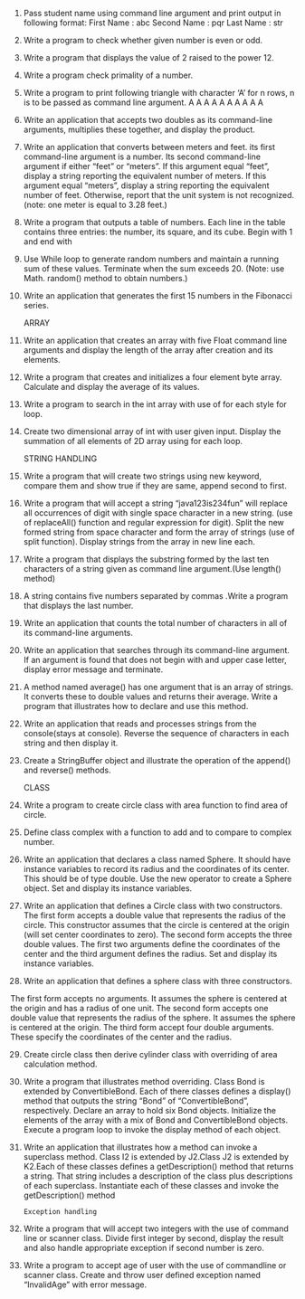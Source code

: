 1.	Pass student name using command line argument and print output in following format:     First Name : abc
                Second Name : pqr
                Last Name : str
                
2.	Write a program to check whether given number is even or odd.

3.	Write a program that displays the value of 2 raised to the power 12.

4.	Write a program check primality of a number.

5.	Write a program to print following triangle with character ‘A’ for n rows, n is to be passed as command line argument.
A A A A
A A A
A A
A

6.	Write an application that accepts two doubles as its command-line arguments, multiplies these together, and display the product.

7.	Write an application that converts between meters and feet. its first command-line argument is a number. Its second command-line argument if either “feet” or “meters”. If this argument equal “feet”, display a string reporting the equivalent number of meters. If this argument equal “meters”, display a string reporting the equivalent number of feet. Otherwise, report that the unit system is not recognized. (note: one meter is equal to 3.28 feet.)

8.	Write a program that outputs a table of numbers. Each line in the table contains three entries: the number, its square, and its cube. Begin with 1 and end with 

9.	Use While loop to generate random numbers and maintain a running sum of these values. Terminate when the sum exceeds 20. (Note: use Math. random() method to obtain numbers.)

10.	Write an application that generates the first 15 numbers in the Fibonacci series.

	ARRAY
  
11.	Write an application that creates an array with five Float command line arguments and display the length of the array after creation and its elements.

12.	Write a program that creates and initializes a four element byte array. Calculate and display the average of its values.

13.	Write a program to search in the int array with use of for each style for loop.

14.	Create two dimensional array of int with user given input. Display the summation of all elements of 2D array using for each loop.

	STRING HANDLING
  
15.	Write a program that will create two strings using new keyword, compare them and show true if they are same, append second to first.

16.	Write a program that will accept a string “java123is234fun” will replace all occurrences of digit with single space character in a new string. (use of replaceAll() function and regular expression for digit). Split the new formed string from space character and form the array of strings (use of split function). Display strings from the array in new line each. 

17.	Write a program that displays the substring formed by the last ten characters of a string given as command line argument.(Use length() method)

18.	A string contains five numbers separated by commas .Write a program that displays the last number.

19.	Write an application that counts the total number of characters in all of its command-line arguments.

20.	Write an application that searches through its command-line argument. If an argument is found that does not begin with and upper case letter, display error message and terminate.

21.	A method named average() has one argument that is an array of strings. It converts these to double values and returns their average. Write a program that illustrates how to declare and use this method.

22.	Write an application that reads and processes strings from the console(stays at console). Reverse the sequence of characters in each string and then display it.

23.	Create a StringBuffer object and illustrate the operation of the append() and reverse() methods.

	CLASS
  
24.	Write a program to create circle class with area function to find area of circle.

25.	Define class complex with a function to add and to compare to complex number.

26.	Write an application that declares a class named Sphere. It should have instance variables to record its radius and the coordinates of its center. This should be of type double. Use the new operator to create a Sphere object. Set and display its instance variables.

27.	Write an application that defines a Circle class with two constructors. The first form accepts a double value that represents the radius of the circle. This constructor assumes that the circle is centered at the origin (will set center coordinates to zero). The second form accepts the three double values. The first two arguments define the coordinates of the center and the third argument defines the radius. Set and display its instance variables.

28.	Write an application that defines a sphere class with three constructors.

The first form accepts no arguments. It assumes the sphere is centered at the origin and has a radius of one unit. The second form accepts one double value that represents the radius of the sphere. It assumes the sphere is centered at the origin. The third form accept four double arguments. These specify the coordinates of the center and the radius.

29.	Create circle class then derive cylinder class with overriding of  area calculation method.

30.	Write a program that illustrates method overriding. Class Bond is extended by ConvertibleBond. Each of there classes defines a display() method that outputs the string “Bond” of “ConvertibleBond”, respectively. Declare an array to hold six Bond objects. Initialize the elements of the array with a mix of Bond and ConvertibleBond objects. Execute a program loop to invoke the display method of each object.

31.	Write an application that illustrates how a method can invoke a superclass method. Class I2 is extended by J2.Class J2 is extended by K2.Each of these classes defines a getDescription() method that returns a string. That string includes a description of the class plus descriptions of each superclass. Instantiate each of these classes and invoke the getDescription() method

		Exception handling
    
32.	Write a program that will accept two integers with the use of command line or scanner class. Divide first integer by second, display the result and also handle appropriate exception if second number is zero.

33.	Write a program to accept age of user with the use of commandline or scanner class. Create and throw user defined exception named “InvalidAge” with error message.



